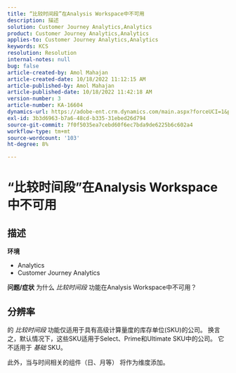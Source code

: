 ```yaml
---
title: “比较时间段”在Analysis Workspace中不可用
description: 描述
solution: Customer Journey Analytics,Analytics
product: Customer Journey Analytics,Analytics
applies-to: Customer Journey Analytics,Analytics
keywords: KCS
resolution: Resolution
internal-notes: null
bug: false
article-created-by: Amol Mahajan
article-created-date: 10/18/2022 11:12:15 AM
article-published-by: Amol Mahajan
article-published-date: 10/18/2022 11:42:18 AM
version-number: 3
article-number: KA-16604
dynamics-url: https://adobe-ent.crm.dynamics.com/main.aspx?forceUCI=1&pagetype=entityrecord&etn=knowledgearticle&id=a99d38b4-d54e-ed11-bba2-0022480866ad
exl-id: 3b3d6963-b7a6-48cd-b335-31ebed26d794
source-git-commit: 7f0f5035ea7cebd60f6ec7bda9de6225b6c602a4
workflow-type: tm+mt
source-wordcount: '103'
ht-degree: 8%

---
```


# “比较时间段”在Analysis Workspace中不可用

## 描述

<b>环境</b>
- Analytics
- Customer Journey Analytics

<b>问题/症状</b>
为什么 *比较时间段* 功能在Analysis Workspace中不可用？


## 分辨率


的 *比较时间段* 功能仅适用于具有高级计算量度的库存单位(SKU)的公司。 换言之，默认情况下，这些SKU适用于Select、Prime和Ultimate SKU中的公司。 它不适用于 *基础* SKU。

此外，当与时间相关的组件（日、月等） 将作为维度添加。
